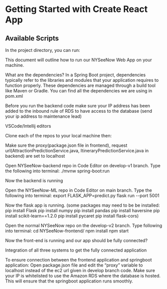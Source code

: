 # Getting Started with Create React App

## Available Scripts

In the project directory, you can run:

This document will outline how to run our NYSeeNow Web App on your machine.


What are the dependencies?
In a Spring Boot project, dependencies typically refer to the libraries and modules that your application requires to function properly. These dependencies are managed through a build tool like Maven or Gradle. You can find all the dependencies we are using in pom.xml

Before you run the backend code make sure your IP address has been added to the inbound rule of RDS to have access to the database (send your ip address to maintenance lead)

VSCode/Intellij editors

Clone each of the repos to your local machine then:

Make sure the proxy(package.json file in frontend), request url(AttractionPredictionService.java, ItineraryPredictionService.java in backend) are set to localhost


Open NYSeeNow-backend repo in Code Editor on develop-v1 branch.
Type the following into terminal:
./mvnw spring-boot:run

Now the backend is running

Open the NYSeeNow-ML repo in Code Editor on main branch.
Type the following into terminal:
export FLASK_APP=predict.py
flask run --port 5001

Now the flask app is running.
(some packages may need to be be installed:
pip install Flask
pip install numpy
pip install pandas
pip install haversine
pip install scikit-learn==1.2.0
pip install pycaret
pip install flask-cors)

Open the normal NYSeeNow repo on the develop-v2 branch.
Type following into terminal:
cd NYSeeNow-frontend/
npm install
npm start

Now the front-end is running and our app should be fully connected?


Integration of all three systems to get the fully connected application

To ensure connection between the frontend application and springboot application: Open package.json file and edit the “proxy” variable to localhost instead of the ec2 url given in develop branch code. 
Make sure your IP is whitelisted to use the Amazon RDS where the database is hosted. This will ensure that the springboot application runs smoothly. 